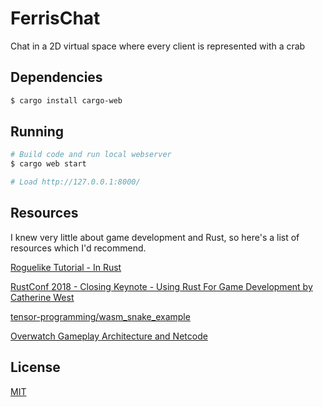 # FerrisChat
Chat in a 2D virtual space where every client is represented with a crab

## Dependencies
```bash
$ cargo install cargo-web
```

## Running
```bash
# Build code and run local webserver
$ cargo web start

# Load http://127.0.0.1:8000/
```

## Resources
I knew very little about game development and Rust, so here's a list of resources which I'd recommend.

[Roguelike Tutorial - In Rust](https://bfnightly.bracketproductions.com/rustbook/)

[RustConf 2018 - Closing Keynote - Using Rust For Game Development by Catherine West](https://www.youtube.com/watch?v=aKLntZcp27M)

[tensor-programming/wasm_snake_example](https://github.com/tensor-programming/wasm_snake_example)

[Overwatch Gameplay Architecture and Netcode](https://www.youtube.com/watch?v=W3aieHjyNvw)


## License
[MIT](https://choosealicense.com/licenses/mit/)
